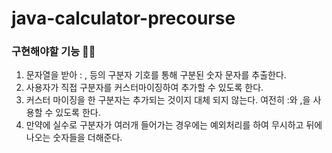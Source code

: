# java-calculator-precourse

### 구현해야할 기능 👩‍💻
1. 문자열을 받아 : , 등의 구분자 기호를 통해 구분된 숫자 문자를 추출한다.
2.  사용자가 직접 구분자를 커스터마이징하여 추가할 수 있도록 한다.
3.  커스터 마이징을 한 구분자는 추가되는 것이지 대체 되지 않는다. 여전히 :와 ,을 사용할 수 있도록 한다.
4.  만약에 실수로 구분자가 여러개 들어가는 경우에는 예외처리를 하여 무시하고 뒤에 나오는 숫자들을 더해준다. 
